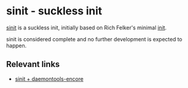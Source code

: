 sinit - suckless init
=====================

[sinit](http://git.suckless.org/sinit/) is a suckless init, initially based on
Rich Felker's minimal [init](https://gist.github.com/rofl0r/6168719).

sinit is considered complete and no further development is expected to happen.

Relevant links
--------------
* [sinit + daemontools-encore](http://troubleshooters.com/linux/diy/suckless_init_on_plop.htm)
